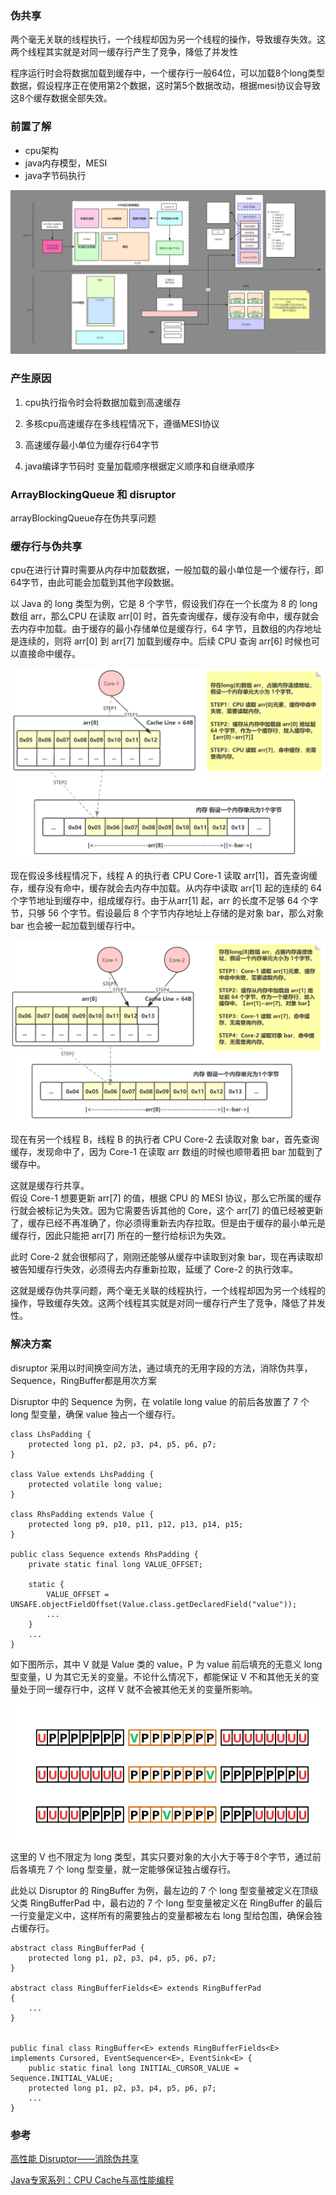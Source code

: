 ### 伪共享

两个毫无关联的线程执行，一个线程却因为另一个线程的操作，导致缓存失效。这两个线程其实就是对同一缓存行产生了竞争，降低了并发性

程序运行时会将数据加载到缓存中，一个缓存行一般64位，可以加载8个long类型数据，假设程序正在使用第2个数据，这时第5个数据改动，根据mesi协议会导致这8个缓存数据全部失效。



### 前置了解

- cpu架构
- java内存模型，MESI
- java字节码执行

![jvm-jmm-cpu](img/jvm-jmm-cpu.png)

### 产生原因

1. cpu执行指令时会将数据加载到高速缓存
2. 多核cpu高速缓存在多线程情况下，遵循MESI协议
3. 高速缓存最小单位为缓存行64字节

4. java编译字节码时 变量加载顺序根据定义顺序和自继承顺序 

### ArrayBlockingQueue 和 disruptor

arrayBlockingQueue存在伪共享问题

### 缓存行与伪共享

cpu在进行计算时需要从内存中加载数据，一般加载的最小单位是一个缓存行，即64字节，由此可能会加载到其他字段数据。

以 Java 的 long 类型为例，它是 8 个字节，假设我们存在一个长度为 8 的 long 数组 arr，那么CPU 在读取 arr[0] 时，首先查询缓存，缓存没有命中，缓存就会去内存中加载。由于缓存的最小存储单位是缓存行，64 字节，且数组的内存地址是连续的，则将 arr[0] 到 arr[7] 加载到缓存中。后续 CPU 查询 arr[6] 时候也可以直接命中缓存。

![cpu加载1](img/伪共享/cpu加载1.png)

现在假设多线程情况下，线程 A 的执行者 CPU Core-1 读取 arr[1]，首先查询缓存，缓存没有命中，缓存就会去内存中加载。从内存中读取 arr[1] 起的连续的 64 个字节地址到缓存中，组成缓存行。由于从arr[1] 起，arr 的长度不足够 64 个字节，只够 56 个字节。假设最后 8 个字节内存地址上存储的是对象 bar，那么对象 bar 也会被一起加载到缓存行中。

![cpu加载2](img/伪共享/cpu加载2.png)

现在有另一个线程 B，线程 B 的执行者 CPU Core-2 去读取对象 bar，首先查询缓存，发现命中了，因为 Core-1 在读取 arr 数组的时候也顺带着把 bar 加载到了缓存中。

这就是缓存行共享。  
假设 Core-1 想要更新 arr[7] 的值，根据 CPU 的 MESI 协议，那么它所属的缓存行就会被标记为失效。因为它需要告诉其他的 Core，这个 arr[7] 的值已经被更新了，缓存已经不再准确了，你必须得重新去内存拉取。但是由于缓存的最小单元是缓存行，因此只能把 arr[7] 所在的一整行给标识为失效。

此时 Core-2 就会很郁闷了，刚刚还能够从缓存中读取到对象 bar，现在再读取却被告知缓存行失效，必须得去内存重新拉取，延缓了 Core-2 的执行效率。

这就是缓存伪共享问题，两个毫无关联的线程执行，一个线程却因为另一个线程的操作，导致缓存失效。这两个线程其实就是对同一缓存行产生了竞争，降低了并发性。


### 解决方案

disruptor 采用以时间换空间方法，通过填充的无用字段的方法，消除伪共享，Sequence，RingBuffer都是用次方案

 Disruptor 中的 Sequence 为例，在 volatile long value 的前后各放置了 7 个 long 型变量，确保 value 独占一个缓存行。

```
class LhsPadding {
    protected long p1, p2, p3, p4, p5, p6, p7;
}

class Value extends LhsPadding {
    protected volatile long value;
}

class RhsPadding extends Value {
    protected long p9, p10, p11, p12, p13, p14, p15;
}

public class Sequence extends RhsPadding {
    private static final long VALUE_OFFSET;
    
    static {
        VALUE_OFFSET = UNSAFE.objectFieldOffset(Value.class.getDeclaredField("value"));
        ...
    }
    ...
}
```

如下图所示，其中 V 就是 Value 类的 value，P 为 value 前后填充的无意义 long 型变量，U 为其它无关的变量。不论什么情况下，都能保证 V 不和其他无关的变量处于同一缓存行中，这样 V 就不会被其他无关的变量所影响。

![padding](img/伪共享/padding.jpg)


这里的 V 也不限定为 long 类型，其实只要对象的大小大于等于8个字节，通过前后各填充 7 个 long 型变量，就一定能够保证独占缓存行。

此处以 Disruptor 的 RingBuffer 为例，最左边的 7 个 long 型变量被定义在顶级父类 RingBufferPad 中，最右边的 7 个 long 型变量被定义在 RingBuffer 的最后一行变量定义中，这样所有的需要独占的变量都被左右 long 型给包围，确保会独占缓存行。
```
abstract class RingBufferPad {
    protected long p1, p2, p3, p4, p5, p6, p7;
}

abstract class RingBufferFields<E> extends RingBufferPad
{
    ...
}


public final class RingBuffer<E> extends RingBufferFields<E> implements Cursored, EventSequencer<E>, EventSink<E> {
    public static final long INITIAL_CURSOR_VALUE = Sequence.INITIAL_VALUE;
    protected long p1, p2, p3, p4, p5, p6, p7;
    ...
}

```

### 参考

[高性能 Disruptor——消除伪共享](https://blog.csdn.net/yuanlaijike/article/details/105611879)

[Java专家系列：CPU Cache与高性能编程](https://blog.csdn.net/karamos/article/details/80126704)




